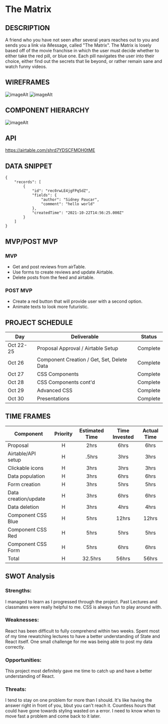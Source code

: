# The Matrix

## DESCRIPTION
A friend who you have not seen after several years reaches out to you and sends you a link via iMessage, called "The Matrix". The Matrix is losely based off of the movie franchise in which the user must decide whether to either take the red pill, or blue one. Each pill navigates the user into their choice, either find out the secrets that lie beyond, or rather remain sane and watch funny videos.

## WIREFRAMES
![imageAlt](https://i.imgur.com/mnShYX0.png)
![imageAlt](https://i.imgur.com/xDahWOg.png)

## COMPONENT HIERARCHY
![imageAlt](https://i.imgur.com/NtoB1Pf.png)

## API 
https://airtable.com/shrd7YDSCFMOH0tME

## DATA SNIPPET

```
{
    "records": [
        {
            "id": "rec0rwLE4jgFPq5dZ",
            "fields": {
                "author": "Sidney Paucar",
                "comment": "hello world"
            },
            "createdTime": "2021-10-22T14:56:25.000Z"
        }
    ]
}
```

## MVP/POST MVP
### MVP
- Get and post reviews from airTable.
- Use forms to create reviews and update Airtable.
- Delete posts from the feed and airtable.

### POST MVP
- Create a red button that will provide user with a second option.
- Animate texts to look more futuristic.

## PROJECT SCHEDULE
| Day      | Deliverable                                | Status   |
| -------- | ------------------------------------------ | -------- |
| Oct 22-25 | Proposal Approval / Airtable Setup         | Complete |
| Oct 26   | Component Creation / Get, Set, Delete Data | Complete |
| Oct 27   | CSS Components                             | Complete |
| Oct 28   | CSS Components cont'd                      | Complete |
| Oct 29   | Advanced CSS                               | Complete |
| Oct 30   | Presentations                              | Complete |


## TIME FRAMES
| Component                 | Priority | Estimated Time | Time Invested | Actual Time |
| ------------------------- | :------: | :------------: | :-----------: | :---------: |
| Proposal                  |    H     |      2hrs      |     6hrs      |    6hrs     |
| Airtable/API setup        |    H     |     .5hrs      |     3hrs      |    3hrs     |
| Clickable icons           |    H     |      3hrs      |     3hrs      |    3hrs     |
| Data population           |    H     |      3hrs      |     6hrs      |    6hrs     |
| Form creation             |    H     |      3hrs      |     5hrs      |    5hrs     |
| Data creation/update      |    H     |      3hrs      |     6hrs      |    6hrs     |
| Data deletion             |    H     |      3hrs      |     4hrs      |    4hrs     |
| Component CSS Blue        |    H     |      5hrs      |     12hrs     |    12hrs    |
| Component CSS Red         |    H     |      5hrs      |     5hrs      |    5hrs     |
| Component CSS Form        |    H     |      5hrs      |     6hrs      |    6hrs     |
| Total                     |    H     |    32.5hrs     |     56hrs     |    56hrs    |

## SWOT Analysis

### Strengths:
I managed to learn as I progressed through the project. Past Lectures and classmates were really helpful to me. CSS is always fun to play around with.
### Weaknesses:
React has been difficult to fully comprehend within two weeks. Spent most of my time rewatching lectures to have a better understanding of State and React itself. One small challenge for me was being able to post my data correctly.

### Opportunities:
This project most definitely gave me time to catch up and have a better understanding of React.

### Threats:
I tend to stay on one problem for more than I should. It's like having the answer right in front of you, bbut you can't reach it. Countless hours that could have gone towards styling wasted on a error. I need to know when to move fast a problem and come back to it later.
